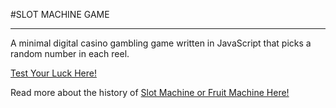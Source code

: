 #SLOT MACHINE GAME
_______________________________

A minimal digital casino gambling game written in JavaScript that picks a random number in each reel.  

[Test Your Luck Here!](https://ambrociojosec.github.io/slot-machine-lite/)


Read more about the history of [Slot Machine or Fruit Machine Here!](https://en.wikipedia.org/wiki/Slot_machine)

